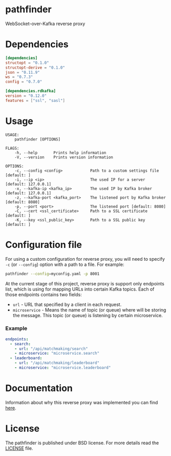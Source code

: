 # pathfinder
WebSocket-over-Kafka reverse proxy

# Dependencies
```toml
[dependencies]
structopt = "0.1.0"
structopt-derive = "0.1.0"
json = "0.11.9"
ws = "0.7.3"
config = "0.7.0"

[dependencies.rdkafka]
version = "0.12.0"
features = ["ssl", "sasl"]
```

# Usage
```
USAGE:
    pathfinder [OPTIONS]

FLAGS:
    -h, --help       Prints help information
    -V, --version    Prints version information

OPTIONS:
    -c, --config <config>            Path to a custom settings file [default: ]
    -i, --ip <ip>                    The used IP for a server [default: 127.0.0.1]
    -x, --kafka-ip <kafka_ip>        The used IP by Kafka broker [default: 127.0.0.1]
    -z, --kafka-port <kafka_port>    The listened port by Kafka broker [default: 8080]
    -p, --port <port>                The listened port [default: 8080]
    -C, --cert <ssl_certificate>     Path to a SSL certificate [default: ]
    -K, --key <ssl_public_key>       Path to a SSL public key [default: ]
```

# Configuration file  
For using a custom configuration for reverse proxy, you will need to specify `-c` (or `--config`) option with a path to 
a file. For example:
```bash
pathfinder --config=myconfig.yaml -p 8001
```
At the current stage of this project, reverse proxy is support only endpoints list, which is using for mapping URLs into certain Kafka topics. 
Each of those endpoints contains two fields: 
- `url` - URL that specified by a client in each request. 
- `microservice` - Means the name of topic (or queue) where will be storing the message. This topic (or queue) is listening by certain microservice.

### Example
```yaml
endpoints:
  - search:
    - url: "/api/matchmaking/search"
    - microservice: "microservice.search"
  - leaderboard:
    - url: "/api/matchmaking/leaderboard"
    - microservice: "microservice.leaderboard"
```

# Documentation
Information about why this reverse proxy was implemented you can find [here](https://github.com/OpenMatchmaking/documentation/blob/master/docs/components.md#reverse-proxy).

# License
The pathfinder is published under BSD license. For more details read the [LICENSE](https://github.com/OpenMatchmaking/pathfinder/blob/master/LICENSE) file.
